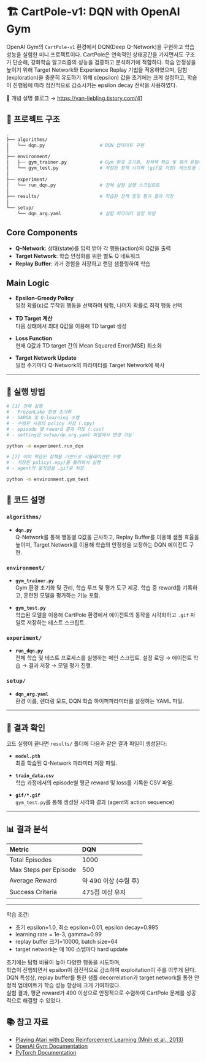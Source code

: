 # 🏗️ CartPole-v1: DQN with OpenAI Gym 

OpenAI Gym의 `CartPole-v1` 환경에서 DQN(Deep Q-Network)을 구현하고 학습 성능을 실험한 미니 프로젝트이다.
CartPole은 연속적인 상태공간을 가지면서도 구조가 단순해, 강화학습 알고리즘의 성능을 검증하고 분석하기에 적합하다.
학습 안정성을 높이기 위해 Target Network와 Experience Replay 기법을 적용하였으며,
탐험(exploration)을 충분히 유도하기 위해 ε(epsilon) 값을 초기에는 크게 설정하고, 학습이 진행됨에 따라 점진적으로 감소시키는 epsilon decay 전략을 사용하였다.

📖 개념 설명 블로그 → https://van-liebling.tistory.com/41

## 📁 프로젝트 구조

```bash
.
├── algorithms/
│   └── dqn.py                    # DQN 업데이트 구현
│
├── environment/
│   ├── gym_trainer.py            # Gym 환경 초기화, 정책책 학습 및 평가 유틸리티
│   └── gym_test.py               # 저장된 정책 시각화 (gif로 저장) 테스트용 스크립트
│
├── experiment/
│   └── run_dqn.py                # 전체 실험 실행 스크립트트
│
├── results/                      # 학습된 정책 및및 평가 결과 저장
│
└── setup/
    └── dqn_arg.yaml              # 실험 파라미터 설정 파일
```
## Core Components

- **Q-Network**: 상태(state)를 입력 받아 각 행동(action)의 Q값을 출력
- **Target Network**: 학습 안정화를 위한 별도 Q 네트워크
- **Replay Buffer**: 과거 경험을 저장하고 랜덤 샘플링하여 학습


## Main Logic

- **Epsilon-Greedy Policy**  
  일정 확률(ε)로 무작위 행동을 선택하여 탐험, 나머지 확률로 최적 행동 선택

- **TD Target 계산**  
  다음 상태에서 최대 Q값을 이용해 TD target 생성

- **Loss Function**  
  현재 Q값과 TD target 간의 Mean Squared Error(MSE) 최소화

- **Target Network Update**  
  일정 주기마다 Q-Network의 파라미터를 Target Network에 복사
---

## 🚀 실행 방법

```bash
# [1] 전체 실행
# - FrozenLake 환경 초기화
# - SARSA 및 Q-learning 수행
# - 수렴된 시점의 policy 저장 (.npy)
# - episode 별 reward 결과 저장 (.csv)
# - setting은 setup/dp_arg.yaml 파일에서 변경 가능`

python -m experiment.run_dqn

# [2] 이미 학습된 정책을 기반으로 시뮬레이션만 수행
# - 저장된 policy(.npy)를 불러와서 실행
# - agent의 움직임을 .gif로 저장

python -m environment.gym_test
```

## 📘 코드 설명

### `algorithms/`

- **`dqn.py`**  
  Q-Network를 통해 행동별 Q값을 근사하고, Replay Buffer를 이용해 샘플 효율을 높이며, Target Network를 이용해 학습의 안정성을 보장하는 DQN 에이전트 구현.

### `environment/`

- **`gym_trainer.py`**  
  Gym 환경 초기화 및 관리, 학습 루프 및 평가 도구 제공. 학습 중 reward를 기록하고, 훈련된 모델을 평가하는 기능 포함.

- **`gym_test.py`**  
  학습된 모델을 이용해 CartPole 환경에서 에이전트의 동작을 시각화하고 `.gif` 파일로 저장하는 테스트 스크립트.

### `experiment/`

- **`run_dqn.py`**  
  전체 학습 및 테스트 프로세스를 실행하는 메인 스크립트. 설정 로딩 → 에이전트 학습 → 결과 저장 → 모델 평가 진행.

### `setup/`

- **`dqn_arg.yaml`**  
  환경 이름, 렌더링 모드, DQN 학습 하이퍼파라미터를 설정하는 YAML 파일.

---

## 📂 결과 확인

코드 실행이 끝나면 `results/` 폴더에 다음과 같은 결과 파일이 생성된다:

- **`model.pth`**  
  최종 학습된 Q-Network 파라미터 저장 파일.

- **`train_data.csv`**  
  학습 과정에서의 episode별 평균 reward 및 loss를 기록한 CSV 파일.

- **`gif/*.gif`**  
  `gym_test.py`를 통해 생성된 시각화 결과 (agent의 action sequence)

---

## 📊 결과 분석

| Metric | DQN |
|:---|:---|
| Total Episodes | 1000 |
| Max Steps per Episode | 500 |
| Average Reward | 약 490 이상 (수렴 후) |
| Success Criteria | 475점 이상 유지 |
---

학습 조건:  
- 초기 epsilon=1.0, 최소 epsilon=0.01, epsilon decay=0.995
- learning rate = 1e-3, gamma=0.99
- replay buffer 크기=10000, batch size=64
- target network는 매 100 스텝마다 hard update

초기에는 탐험 비율이 높아 다양한 행동을 시도하며,  
학습이 진행되면서 epsilon이 점진적으로 감소하여 exploitation이 주를 이루게 된다.  
DQN 특성상, replay buffer를 통한 샘플 decorrelation과 target network를 통한 안정적 업데이트가 학습 성능 향상에 크게 기여하였다.  
실험 결과, 평균 reward가 490 이상으로 안정적으로 수렴하여 CartPole 문제를 성공적으로 해결할 수 있었다.

## 📚 참고 자료

- [Playing Atari with Deep Reinforcement Learning (Mnih et al., 2013)](https://arxiv.org/abs/1312.5602)
- [OpenAI Gym Documentation](https://www.gymlibrary.dev/)
- [PyTorch Documentation](https://pytorch.org/)

